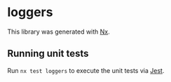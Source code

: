 # loggers

This library was generated with [Nx](https://nx.dev).

## Running unit tests

Run `nx test loggers` to execute the unit tests via [Jest](https://jestjs.io).
